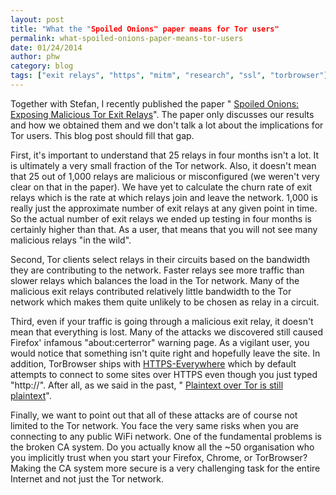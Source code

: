 ```yaml
---
layout: post
title: "What the "Spoiled Onions" paper means for Tor users"
permalink: what-spoiled-onions-paper-means-tor-users
date: 01/24/2014
author: phw
category: blog
tags: ["exit relays", "https", "mitm", "research", "ssl", "torbrowser"]
---
```


Together with Stefan, I recently published the paper " [Spoiled Onions: Exposing Malicious Tor Exit Relays](http://www.cs.kau.se/philwint/spoiled_onions/)". The paper only discusses our results and how we obtained them and we don't talk a lot about the implications for Tor users. This blog post should fill that gap.

First, it's important to understand that 25 relays in four months isn't a lot. It is ultimately a very small fraction of the Tor network. Also, it doesn't mean that 25 out of 1,000 relays are malicious or misconfigured (we weren't very clear on that in the paper). We have yet to calculate the churn rate of exit relays which is the rate at which relays join and leave the network. 1,000 is really just the approximate number of exit relays at any given point in time. So the actual number of exit relays we ended up testing in four months is certainly higher than that. As a user, that means that you will not see many malicious relays "in the wild".

Second, Tor clients select relays in their circuits based on the bandwidth they are contributing to the network. Faster relays see more traffic than slower relays which balances the load in the Tor network. Many of the malicious exit relays contributed relatively little bandwidth to the Tor network which makes them quite unlikely to be chosen as relay in a circuit.

Third, even if your traffic is going through a malicious exit relay, it doesn't mean that everything is lost. Many of the attacks we discovered still caused Firefox' infamous "about:certerror" warning page. As a vigilant user, you would notice that something isn't quite right and hopefully leave the site. In addition, TorBrowser ships with [HTTPS-Everywhere](https://www.eff.org/Https-everywhere) which by default attempts to connect to some sites over HTTPS even though you just typed "http://". After all, as we said in the past, " [Plaintext over Tor is still plaintext](https://blog.torproject.org/blog/plaintext-over-tor-still-plaintext)".

Finally, we want to point out that all of these attacks are of course not limited to the Tor network. You face the very same risks when you are connecting to any public WiFi network. One of the fundamental problems is the broken CA system. Do you actually know all the ~50 organisation who you implicitly trust when you start your Firefox, Chrome, or TorBrowser? Making the CA system more secure is a very challenging task for the entire Internet and not just the Tor network.

